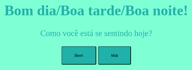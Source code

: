 <!DOCTYPE html>
<html lang="pt-br">
<head>
    <meta charset="UTF-8">
    <meta http-equiv="X-UA-Compatible" content="IE=edge">
    <meta name="viewport" content="width=device-width, initial-scale=1.0">
    <title>Hallo bro</title>
    <style>
        body{
        background-color: #7FFFD4;
        color: #20B2AA;
        font-family: Rockwell;
        text-align: center;
        font-size: 20pt;
        }
        button{
        padding: 20px 40px;
        background-color: #20B2AA;
        border-radius: 4px;
        align-items: baseline;
        }
        button:hover{
        background-color: #48D1CC;
        border-radius: 4px;
        }
    </style>
</head>
<body>
    <h1 style="font-size: 35pt;">Bom dia/Boa tarde/Boa noite!</h1>
    <script>
        var nome=window.prompt('Qual é seu nome?') //# j3tbl4ck.github.io
        window.document.write(`E ai ${nome}</br>`)
    </script>
    <div id="pergunta">
        <p style="font-size: 20pt;">Como você está se sentindo hoje?</p>
        <button onclick="window.alert('Que bom vey, então aproveite seu dia.')">Bem</button>
        <button onclick="window.location.href='http://www.adoteumgatinho.org.br/11-melhores-gifs-de-gatinhos'">Mal</button>
    </div>
</body>
</html>
